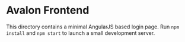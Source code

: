 # Avalon Frontend

This directory contains a minimal AngularJS based login page.
Run `npm install` and `npm start` to launch a small development server.
